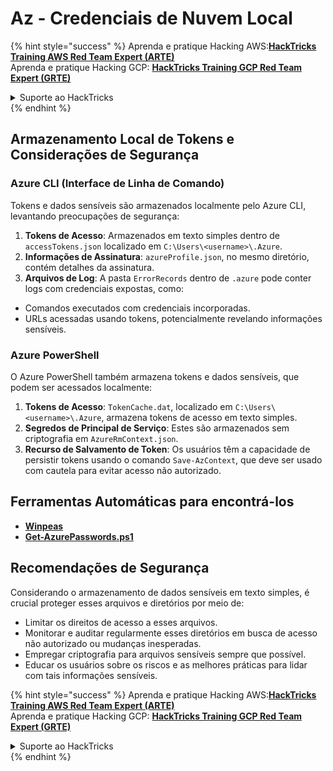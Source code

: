 # Az - Credenciais de Nuvem Local

{% hint style="success" %}
Aprenda e pratique Hacking AWS:<img src="../../../.gitbook/assets/image (1).png" alt="" data-size="line">[**HackTricks Training AWS Red Team Expert (ARTE)**](https://training.hacktricks.xyz/courses/arte)<img src="../../../.gitbook/assets/image (1).png" alt="" data-size="line">\
Aprenda e pratique Hacking GCP: <img src="../../../.gitbook/assets/image (2).png" alt="" data-size="line">[**HackTricks Training GCP Red Team Expert (GRTE)**<img src="../../../.gitbook/assets/image (2).png" alt="" data-size="line">](https://training.hacktricks.xyz/courses/grte)

<details>

<summary>Suporte ao HackTricks</summary>

* Confira os [**planos de assinatura**](https://github.com/sponsors/carlospolop)!
* **Junte-se ao** 💬 [**grupo do Discord**](https://discord.gg/hRep4RUj7f) ou ao [**grupo do telegram**](https://t.me/peass) ou **siga**-nos no **Twitter** 🐦 [**@hacktricks\_live**](https://twitter.com/hacktricks\_live)**.**
* **Compartilhe truques de hacking enviando PRs para os repositórios do** [**HackTricks**](https://github.com/carlospolop/hacktricks) e [**HackTricks Cloud**](https://github.com/carlospolop/hacktricks-cloud).

</details>
{% endhint %}

## Armazenamento Local de Tokens e Considerações de Segurança

### Azure CLI (Interface de Linha de Comando)

Tokens e dados sensíveis são armazenados localmente pelo Azure CLI, levantando preocupações de segurança:

1. **Tokens de Acesso**: Armazenados em texto simples dentro de `accessTokens.json` localizado em `C:\Users\<username>\.Azure`.
2. **Informações de Assinatura**: `azureProfile.json`, no mesmo diretório, contém detalhes da assinatura.
3. **Arquivos de Log**: A pasta `ErrorRecords` dentro de `.azure` pode conter logs com credenciais expostas, como:
* Comandos executados com credenciais incorporadas.
* URLs acessadas usando tokens, potencialmente revelando informações sensíveis.

### Azure PowerShell

O Azure PowerShell também armazena tokens e dados sensíveis, que podem ser acessados localmente:

1. **Tokens de Acesso**: `TokenCache.dat`, localizado em `C:\Users\<username>\.Azure`, armazena tokens de acesso em texto simples.
2. **Segredos de Principal de Serviço**: Estes são armazenados sem criptografia em `AzureRmContext.json`.
3. **Recurso de Salvamento de Token**: Os usuários têm a capacidade de persistir tokens usando o comando `Save-AzContext`, que deve ser usado com cautela para evitar acesso não autorizado.

## Ferramentas Automáticas para encontrá-los

* [**Winpeas**](https://github.com/carlospolop/PEASS-ng/tree/master/winPEAS/winPEASexe)
* [**Get-AzurePasswords.ps1**](https://github.com/NetSPI/MicroBurst/blob/master/AzureRM/Get-AzurePasswords.ps1)

## Recomendações de Segurança

Considerando o armazenamento de dados sensíveis em texto simples, é crucial proteger esses arquivos e diretórios por meio de:

* Limitar os direitos de acesso a esses arquivos.
* Monitorar e auditar regularmente esses diretórios em busca de acesso não autorizado ou mudanças inesperadas.
* Empregar criptografia para arquivos sensíveis sempre que possível.
* Educar os usuários sobre os riscos e as melhores práticas para lidar com tais informações sensíveis.

{% hint style="success" %}
Aprenda e pratique Hacking AWS:<img src="../../../.gitbook/assets/image (1).png" alt="" data-size="line">[**HackTricks Training AWS Red Team Expert (ARTE)**](https://training.hacktricks.xyz/courses/arte)<img src="../../../.gitbook/assets/image (1).png" alt="" data-size="line">\
Aprenda e pratique Hacking GCP: <img src="../../../.gitbook/assets/image (2).png" alt="" data-size="line">[**HackTricks Training GCP Red Team Expert (GRTE)**<img src="../../../.gitbook/assets/image (2).png" alt="" data-size="line">](https://training.hacktricks.xyz/courses/grte)

<details>

<summary>Suporte ao HackTricks</summary>

* Confira os [**planos de assinatura**](https://github.com/sponsors/carlospolop)!
* **Junte-se ao** 💬 [**grupo do Discord**](https://discord.gg/hRep4RUj7f) ou ao [**grupo do telegram**](https://t.me/peass) ou **siga**-nos no **Twitter** 🐦 [**@hacktricks\_live**](https://twitter.com/hacktricks\_live)**.**
* **Compartilhe truques de hacking enviando PRs para os repositórios do** [**HackTricks**](https://github.com/carlospolop/hacktricks) e [**HackTricks Cloud**](https://github.com/carlospolop/hacktricks-cloud).

</details>
{% endhint %}

